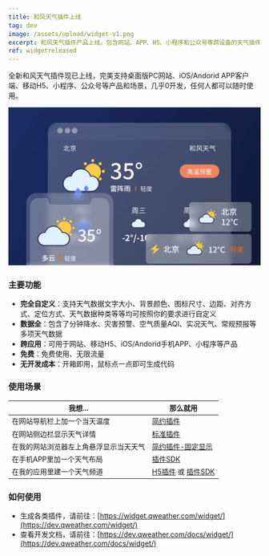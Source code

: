 ```yaml
---
title: 和风天气插件上线
tag: dev
image: /assets/upload/widget-v1.png
excerpt: 和风天气插件产品上线，包含网站、APP、H5、小程序和公众号等跨设备的天气插件，完全免费，高度自定义。
ref: widgetreleased
---
```


全新和风天气插件现已上线，完美支持桌面版PC网站、iOS/Andorid APP客户端、移动H5、小程序、公众号等产品和场景，几乎0开发，任何人都可以随时使用。

![和风天气插件](/assets/upload/widget-v1.png)

### 主要功能

- **完全自定义**：支持天气数据文字大小、背景颜色、图标尺寸、边距、对齐方式、定位方式、天气数据种类等等均可按照你的要求进行自定义
- **数据全**：包含了分钟降水、灾害预警、空气质量AQI、实况天气、常规预报等多项天气数据
- **跨应用**：可用于网站、移动H5、iOS/Andorid手机APP、小程序等产品
- **免费**：免费使用、无限流量
- **无开发成本**：开箱即用，鼠标点一点即可生成代码

### 使用场景

| 我想...                                | 那么就用                                                     |
| -------------------------------------- | ------------------------------------------------------------ |
| 在网站导航栏上加一个当天温度           | [简约插件](https://widget.qweather.com/create-simple)           |
| 在网站侧边栏显示天气详情               | [标准插件](https://widget.qweather.com/create-standard)        |
| 在我的网站浏览器左上角悬浮显示当天天气 | [简约插件-固定显示](https://widget.qweather.com/create-simple)        |
| 在手机APP里加一个天气布局              | [插件SDK](https://widget.qweather.com/create-sdk)              |
| 在我的应用里建一个天气频道             | [H5插件](https://widget.qweather.com/create-mobile-page) 或 [插件SDK](https://widget.qweather.com/create-sdk) |


### 如何使用

- 生成各类插件，请前往：[https://widget.qweather.com/widget/](https://dev.qweather.com/widget/)
- 查看开发文档，请前往：[https://dev.qweather.com/docs/widget/](https://dev.qweather.com/docs/widget/)






